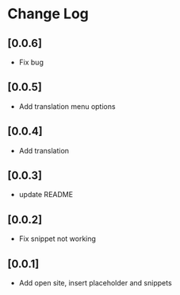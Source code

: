 # Change Log

## [0.0.6]

- Fix bug

## [0.0.5]

- Add translation menu options

## [0.0.4]

- Add translation

## [0.0.3]

- update README

## [0.0.2]

- Fix snippet not working

## [0.0.1]

- Add open site, insert placeholder and snippets

